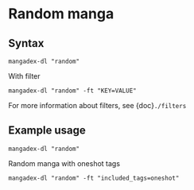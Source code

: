 # Random manga

## Syntax

```shell
mangadex-dl "random"
```

With filter

```shell
mangadex-dl "random" -ft "KEY=VALUE"
```

For more information about filters, see {doc}`./filters`

## Example usage

```shell
mangadex-dl "random"
```

Random manga with oneshot tags

```shell
mangadex-dl "random" -ft "included_tags=oneshot"
```